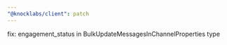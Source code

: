```yaml
---
"@knocklabs/client": patch
---
```


fix: engagement_status in BulkUpdateMessagesInChannelProperties type
